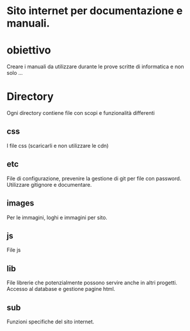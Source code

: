 Sito internet per documentazione e manuali.
===========================
# obiettivo
Creare i manuali da utilizzare durante le prove scritte di informatica e non solo ...
# Directory
Ogni directory contiene file con scopi e funzionalità differenti

## css
I file css (scaricarli e non utilizzare le cdn)

## etc
File di configurazione, prevenire la gestione di git per file con password. Utilizzare gitignore e documentare.

## images
Per le immagini, loghi e immagini per sito.

## js
File js

## lib
File librerie che potenzialmente possono servire anche in altri progetti. Accesso al database e gestione pagine html.

## sub
Funzioni specifiche del sito internet.

